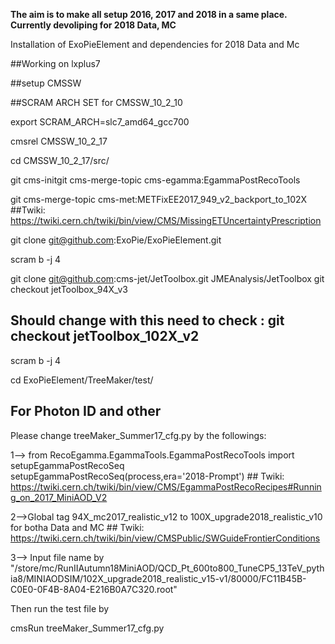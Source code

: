 <p><b> The aim is to make all setup 2016, 2017 and 2018 in a same place. Currently devoliping for 2018 Data, MC </b></p>

Installation of ExoPieElement and dependencies for 2018 Data and Mc

##Working on lxplus7

##setup CMSSW 

##SCRAM ARCH SET for CMSSW_10_2_10

export SCRAM_ARCH=slc7_amd64_gcc700

cmsrel CMSSW_10_2_17

cd CMSSW_10_2_17/src/

git cms-initgit cms-merge-topic cms-egamma:EgammaPostRecoTools

git cms-merge-topic cms-met:METFixEE2017_949_v2_backport_to_102X ##Twiki: https://twiki.cern.ch/twiki/bin/view/CMS/MissingETUncertaintyPrescription

git clone git@github.com:ExoPie/ExoPieElement.git

scram b -j 4

git clone git@github.com:cms-jet/JetToolbox.git JMEAnalysis/JetToolbox
git checkout jetToolbox_94X_v3

## Should change with this need to check : git checkout  jetToolbox_102X_v2
scram b -j 4

cd ExoPieElement/TreeMaker/test/

## For Photon ID and other
Please change treeMaker_Summer17_cfg.py by the followings:

1--> from RecoEgamma.EgammaTools.EgammaPostRecoTools import setupEgammaPostRecoSeq
setupEgammaPostRecoSeq(process,era='2018-Prompt')    ## Twiki: https://twiki.cern.ch/twiki/bin/view/CMS/EgammaPostRecoRecipes#Running_on_2017_MiniAOD_V2

2-->Global tag 94X_mc2017_realistic_v12 to 100X_upgrade2018_realistic_v10 for botha Data and MC ## Twiki: https://twiki.cern.ch/twiki/bin/view/CMSPublic/SWGuideFrontierConditions

3--> Input file name by "/store/mc/RunIIAutumn18MiniAOD/QCD_Pt_600to800_TuneCP5_13TeV_pythia8/MINIAODSIM/102X_upgrade2018_realistic_v15-v1/80000/FC11B45B-C0E0-0F4B-8A04-E216B0A7C320.root" 

Then run the test file by

cmsRun treeMaker_Summer17_cfg.py
